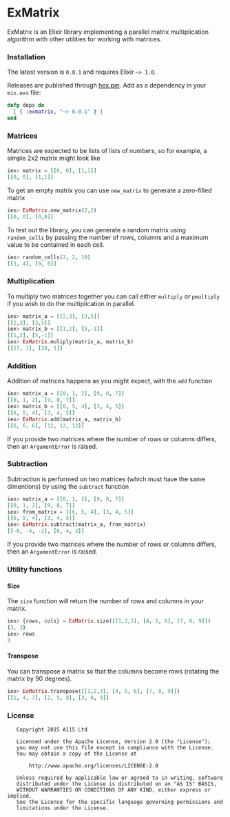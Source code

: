# ExMatrix 


ExMatrix is an Elixir library implementing a parallel matrix multiplication algorithm with other utilities for working with matrices.

### Installation

The latest version is `0.0.1` and requires Elixir `~> 1.0`. 

Releases are published through [hex.pm](https://hex.pm/packages/exmatrix). Add as a dependency in your `mix.exs` file:

```elixir
defp deps do
  [ { :exmatrix, "~> 0.0.1" } ]
end
```

### Matrices 

Matrices are expected to be lists of lists of numbers, so for example, a simple 2x2 matrix might look like

```elixir
iex> matrix = [[0, 0], [1,1]]
[[0, 0], [1,1]]
```

To get an empty matrix you can use ```new_matrix``` to generate a zero-filled matrix

```elixir
iex> ExMatrix.new_matrix(2,2)
[[0, 0], [0,0]]
```

To test out the library, you can generate a random matrix using ```random_cells``` by passing the number of rows, columns and a maximum value to be contained in each cell.

```elixir
iex> random_cells(2, 2, 10)
[[3, 4], [9, 0]]
```


### Multiplication

To multiply two matrices together you can call either ```multiply``` or ```pmultiply``` if you wish to do the multiplication in parallel.

```elixir
iex> matrix_a = [[2,3], [3,5]]
[[2,3], [3,5]]
iex> matrix_b = [[1,2], [5,-1]]
[[1,2], [5,-1]]
iex> ExMatrix.muliply(matrix_a, matrix_b)
[[17, 1], [28, 1]]
```

### Addition

Addition of matrices happens as you might expect, with the ```add``` function

```elixir
iex> matrix_a = [[0, 1, 2], [9, 8, 7]]
[[0, 1, 2], [9, 8, 7]]
iex> matrix_b = [[6, 5, 4], [3, 4, 5]]
[[6, 5, 4], [3, 4, 5]]
iex> ExMatrix.add(matrix_a, matrix_b)
[[6, 6, 6], [12, 12, 12]]
```
If you provide two matrices where the number of rows or columns differs, then an ```ArgumentError``` is raised.


### Subtraction

Subtraction is performed on two matrices (which must have the same dimentions) by using the ```subtract``` function

```elixir
iex> matrix_a = [[0, 1, 2], [9, 8, 7]]
[[0, 1, 2], [9, 8, 7]]
iex> from_matrix = [[6, 5, 4], [3, 4, 5]]
[[6, 5, 4], [3, 4, 5]]
iex> ExMatrix.subtract(matrix_a, from_matrix)
[[-6, -4, -2], [6, 4, 2]]
```


If you provide two matrices where the number of rows or columns differs, then an ```ArgumentError``` is raised.


### Utility functions

#### Size

The ```size``` function will return the number of rows and columns in your matrix.

```elixir
iex> {rows, cols} = ExMatrix.size([[1,2,3], [4, 5, 6], [7, 8, 9]])
{3, 3}
iex> rows 
3
```

#### Transpose

You can transpose a matrix so that the columns become rows (rotating the matrix by 90 degrees).

```elixir
iex> ExMatrix.transpose([[1,2,3], [4, 5, 6], [7, 8, 9]])
[[1, 4, 7], [2, 5, 8], [3, 6, 9]]
```



### License

```
   Copyright 2015 A115 Ltd

   Licensed under the Apache License, Version 2.0 (the "License");
   you may not use this file except in compliance with the License.
   You may obtain a copy of the License at

       http://www.apache.org/licenses/LICENSE-2.0

   Unless required by applicable law or agreed to in writing, software
   distributed under the License is distributed on an "AS IS" BASIS,
   WITHOUT WARRANTIES OR CONDITIONS OF ANY KIND, either express or implied.
   See the License for the specific language governing permissions and
   limitations under the License.
```